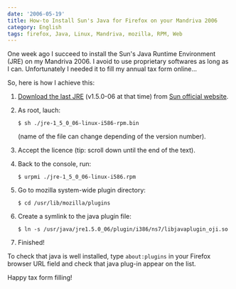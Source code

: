 ```yaml
---
date: '2006-05-19'
title: How-to Install Sun's Java for Firefox on your Mandriva 2006
category: English
tags: firefox, Java, Linux, Mandriva, mozilla, RPM, Web
---
```


One week ago I succeed to install the Sun's Java Runtime Environment (JRE) on my Mandriva 2006. I avoid to use proprietary softwares as long as I can. Unfortunately I needed it to fill my annual tax form online...

So, here is how I achieve this:

1. [Download the last JRE](https://jdl.sun.com/webapps/download/AutoDL?BundleId=10335) (v1.5.0-06 at that time) from [Sun official website](https://java.com/download).

1. As root, lauch:

   ```shell-session
   $ sh ./jre-1_5_0_06-linux-i586-rpm.bin
   ```

   (name of the file can change depending of the version number).

1. Accept the licence (tip: scroll down until the end of the text).

1. Back to the console, run:

   ```shell-session
   $ urpmi ./jre-1_5_0_06-linux-i586.rpm
   ```

1. Go to mozilla system-wide plugin directory:

   ```shell-session
   $ cd /usr/lib/mozilla/plugins
   ```

1. Create a symlink to the java plugin file:

   ```shell-session
   $ ln -s /usr/java/jre1.5.0_06/plugin/i386/ns7/libjavaplugin_oji.so
   ```

1. Finished!

To check that java is well installed, type `about:plugins` in your Firefox browser URL field and check that java plug-in appear on the list.

Happy tax form filling!
